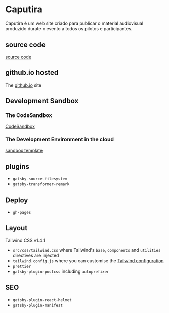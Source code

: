 # Caputira

Caputira é um web site criado para publicar o material audiovisual produzido durate o evento a todos os pilotos e participantes.

## source code

[source code](https://github.com/sallespro/caputira)

## github.io hosted

The [github.io](https://sallespro.github.io/caputira/) site

## Development Sandbox

### The CodeSandbox

[CodeSandbox](https://codesandbox.io/s/caputira-dev-zveyd0)

### The Development Environment in the cloud

[sandbox template](https://codesandbox.io/s/github/sallespro/caputira)


## plugins

- `gatsby-source-filesystem`
- `gatsby-transformer-remark`

## Deploy

- `gh-pages`

## Layout 

 Tailwind CSS v1.4.1 

- `src/css/tailwind.css` where Tailwind's `base`, `components` and `utilities` directives are injected
- `tailwind.config.js` where you can customise the [Tailwind configuration](https://tailwindcss.com/docs/configuration/)
- `prettier`
- `gatsby-plugin-postcss` including `autoprefixer`

## SEO

- `gatsby-plugin-react-helmet`
- `gatsby-plugin-manifest`



